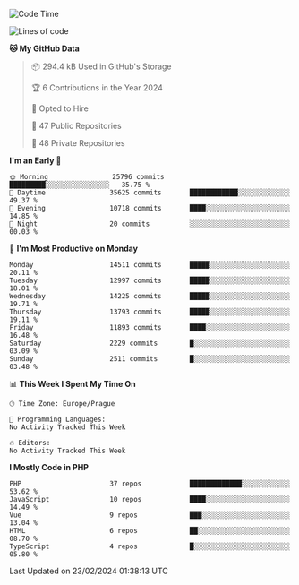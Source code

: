 <!--START_SECTION:waka-->
![Code Time](http://img.shields.io/badge/Code%20Time-1%2C583%20hrs%2058%20mins-blue)

![Lines of code](https://img.shields.io/badge/From%20Hello%20World%20I%27ve%20Written-22.6%20million%20lines%20of%20code-blue)

**🐱 My GitHub Data** 

> 📦 294.4 kB Used in GitHub's Storage 
 > 
> 🏆 6 Contributions in the Year 2024
 > 
> 💼 Opted to Hire
 > 
> 📜 47 Public Repositories 
 > 
> 🔑 48 Private Repositories 
 > 
**I'm an Early 🐤** 

```text
🌞 Morning                25796 commits       █████████░░░░░░░░░░░░░░░░   35.75 % 
🌆 Daytime                35625 commits       ████████████░░░░░░░░░░░░░   49.37 % 
🌃 Evening                10718 commits       ████░░░░░░░░░░░░░░░░░░░░░   14.85 % 
🌙 Night                  20 commits          ░░░░░░░░░░░░░░░░░░░░░░░░░   00.03 % 
```
📅 **I'm Most Productive on Monday** 

```text
Monday                   14511 commits       █████░░░░░░░░░░░░░░░░░░░░   20.11 % 
Tuesday                  12997 commits       █████░░░░░░░░░░░░░░░░░░░░   18.01 % 
Wednesday                14225 commits       █████░░░░░░░░░░░░░░░░░░░░   19.71 % 
Thursday                 13793 commits       █████░░░░░░░░░░░░░░░░░░░░   19.11 % 
Friday                   11893 commits       ████░░░░░░░░░░░░░░░░░░░░░   16.48 % 
Saturday                 2229 commits        █░░░░░░░░░░░░░░░░░░░░░░░░   03.09 % 
Sunday                   2511 commits        █░░░░░░░░░░░░░░░░░░░░░░░░   03.48 % 
```


📊 **This Week I Spent My Time On** 

```text
🕑︎ Time Zone: Europe/Prague

💬 Programming Languages: 
No Activity Tracked This Week

🔥 Editors: 
No Activity Tracked This Week
```

**I Mostly Code in PHP** 

```text
PHP                      37 repos            █████████████░░░░░░░░░░░░   53.62 % 
JavaScript               10 repos            ████░░░░░░░░░░░░░░░░░░░░░   14.49 % 
Vue                      9 repos             ███░░░░░░░░░░░░░░░░░░░░░░   13.04 % 
HTML                     6 repos             ██░░░░░░░░░░░░░░░░░░░░░░░   08.70 % 
TypeScript               4 repos             █░░░░░░░░░░░░░░░░░░░░░░░░   05.80 % 
```




 Last Updated on 23/02/2024 01:38:13 UTC
<!--END_SECTION:waka-->
<!--
**AlexKratky/AlexKratky** is a ✨ _special_ ✨ repository because its `README.md` (this file) appears on your GitHub profile.

Here are some ideas to get you started:

- 🔭 I’m currently working on ...
- 🌱 I’m currently learning ...
- 👯 I’m looking to collaborate on ...
- 🤔 I’m looking for help with ...
- 💬 Ask me about ...
- 📫 How to reach me: ...
- 😄 Pronouns: ...
- ⚡ Fun fact: ...
-->
